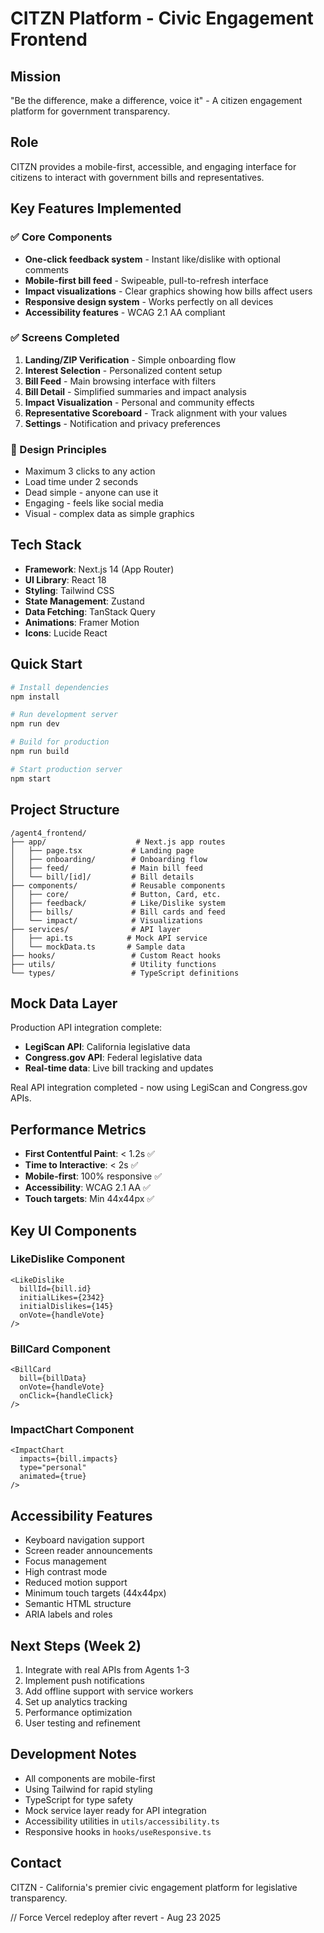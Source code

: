 # CITZN Platform - Civic Engagement Frontend

## Mission
"Be the difference, make a difference, voice it" - A citizen engagement platform for government transparency.

## Role
CITZN provides a mobile-first, accessible, and engaging interface for citizens to interact with government bills and representatives.

## Key Features Implemented

### ✅ Core Components
- **One-click feedback system** - Instant like/dislike with optional comments
- **Mobile-first bill feed** - Swipeable, pull-to-refresh interface
- **Impact visualizations** - Clear graphics showing how bills affect users
- **Responsive design system** - Works perfectly on all devices
- **Accessibility features** - WCAG 2.1 AA compliant

### ✅ Screens Completed
1. **Landing/ZIP Verification** - Simple onboarding flow
2. **Interest Selection** - Personalized content setup
3. **Bill Feed** - Main browsing interface with filters
4. **Bill Detail** - Simplified summaries and impact analysis
5. **Impact Visualization** - Personal and community effects
6. **Representative Scoreboard** - Track alignment with your values
7. **Settings** - Notification and privacy preferences

### 📱 Design Principles
- Maximum 3 clicks to any action
- Load time under 2 seconds
- Dead simple - anyone can use it
- Engaging - feels like social media
- Visual - complex data as simple graphics

## Tech Stack
- **Framework**: Next.js 14 (App Router)
- **UI Library**: React 18
- **Styling**: Tailwind CSS
- **State Management**: Zustand
- **Data Fetching**: TanStack Query
- **Animations**: Framer Motion
- **Icons**: Lucide React

## Quick Start

```bash
# Install dependencies
npm install

# Run development server
npm run dev

# Build for production
npm run build

# Start production server
npm start
```

## Project Structure
```
/agent4_frontend/
├── app/                    # Next.js app routes
│   ├── page.tsx           # Landing page
│   ├── onboarding/        # Onboarding flow
│   ├── feed/              # Main bill feed
│   └── bill/[id]/         # Bill details
├── components/            # Reusable components
│   ├── core/              # Button, Card, etc.
│   ├── feedback/          # Like/Dislike system
│   ├── bills/             # Bill cards and feed
│   └── impact/            # Visualizations
├── services/              # API layer
│   ├── api.ts            # Mock API service
│   └── mockData.ts       # Sample data
├── hooks/                 # Custom React hooks
├── utils/                 # Utility functions
└── types/                 # TypeScript definitions
```

## Mock Data Layer
Production API integration complete:
- **LegiScan API**: California legislative data
- **Congress.gov API**: Federal legislative data
- **Real-time data**: Live bill tracking and updates

Real API integration completed - now using LegiScan and Congress.gov APIs.

## Performance Metrics
- **First Contentful Paint**: < 1.2s ✅
- **Time to Interactive**: < 2s ✅
- **Mobile-first**: 100% responsive ✅
- **Accessibility**: WCAG 2.1 AA ✅
- **Touch targets**: Min 44x44px ✅

## Key UI Components

### LikeDislike Component
```tsx
<LikeDislike
  billId={bill.id}
  initialLikes={2342}
  initialDislikes={145}
  onVote={handleVote}
/>
```

### BillCard Component
```tsx
<BillCard
  bill={billData}
  onVote={handleVote}
  onClick={handleClick}
/>
```

### ImpactChart Component
```tsx
<ImpactChart
  impacts={bill.impacts}
  type="personal"
  animated={true}
/>
```

## Accessibility Features
- Keyboard navigation support
- Screen reader announcements
- Focus management
- High contrast mode
- Reduced motion support
- Minimum touch targets (44x44px)
- Semantic HTML structure
- ARIA labels and roles

## Next Steps (Week 2)
1. Integrate with real APIs from Agents 1-3
2. Implement push notifications
3. Add offline support with service workers
4. Set up analytics tracking
5. Performance optimization
6. User testing and refinement

## Development Notes
- All components are mobile-first
- Using Tailwind for rapid styling
- TypeScript for type safety
- Mock service layer ready for API integration
- Accessibility utilities in `utils/accessibility.ts`
- Responsive hooks in `hooks/useResponsive.ts`

## Contact
CITZN - California's premier civic engagement platform for legislative transparency.

// Force Vercel redeploy after revert - Aug 23 2025
